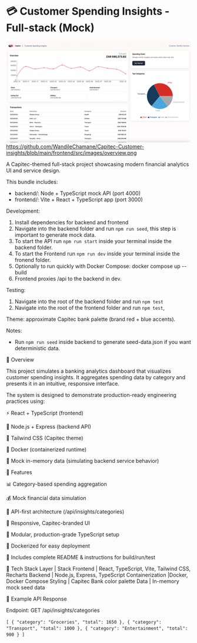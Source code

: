 # 💳 Customer Spending Insights - Full-stack (Mock)

![alt text](https://github.com/WandileChamane/Capitec-Customer-insights/blob/main/frontend/src/images/overview.png?raw=true)
https://github.com/WandileChamane/Capitec-Customer-insights/blob/main/frontend/src/images/overview.png

A Capitec-themed full-stack project showcasing modern financial analytics UI and service design.

This bundle includes:
- backend/: Node + TypeScript mock API (port 4000)
- frontend/: Vite + React + TypeScript app (port 3000)

Development:
1. Install dependencies for backend and frontend
2. Navigate into the backend folder and run `npm run seed`, this step is important to generate mock data.
3. To start the API run `npm run start` inside your terminal inside the backend folder.
4. To start the Frontend run `npm run dev` inside your terminal inside the fronend folder.
5. Optionally to run quickly with Docker Compose:
   docker compose up --build
6. Frontend proxies /api to the backend in dev.

Testing:
1. Navigate into the root of the backend folder and run `npm test`
2. Navigate into the root of the frontend folder and run `npm test`,

Theme: approximate Capitec bank palette (brand red + blue accents).

Notes:
- Run `npm run seed` inside backend to generate seed-data.json if you want deterministic data.


🧩 Overview

This project simulates a banking analytics dashboard that visualizes customer spending insights.
It aggregates spending data by category and presents it in an intuitive, responsive interface.

The system is designed to demonstrate production-ready engineering practices using:

⚡ React + TypeScript (frontend)

🧠 Node.js + Express (backend API)

🎨 Tailwind CSS (Capitec theme)

🐳 Docker (containerized runtime)

🧪 Mock in-memory data (simulating backend service behavior)

🚀 Features

📊 Category-based spending aggregation

💰 Mock financial data simulation

🧠 API-first architecture (/api/insights/categories)

🎨 Responsive, Capitec-branded UI

🧱 Modular, production-grade TypeScript setup

🐳 Dockerized for easy deployment

🧾 Includes complete README & instructions for build/run/test

🧰 Tech Stack
Layer	| Stack
Frontend	| React, TypeScript, Vite, Tailwind CSS, Recharts
Backend	| Node.js, Express, TypeScript
Containerization	|Docker, Docker Compose
Styling	| Capitec Bank color palette
Data	| In-memory mock seed data


🧮 Example API Response

Endpoint: GET /api/insights/categories

`[
  { "category": "Groceries", "total": 1650 },
  { "category": "Transport", "total": 1000 },
  { "category": "Entertainment", "total": 900 }
]`



